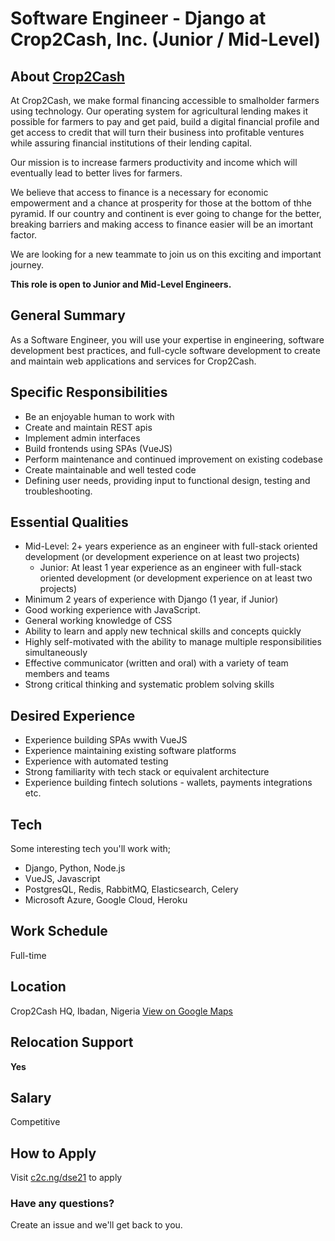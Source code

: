 # Software Engineer - Django at Crop2Cash, Inc. (Junior / Mid-Level)

## About [Crop2Cash](https://www.crop2cash.com.ng)
At Crop2Cash, we make formal financing accessible to smalholder farmers using technology. Our operating system for agricultural lending makes it possible for farmers to pay and get paid, build a digital financial profile and get access to credit that will turn their business into profitable ventures while assuring financial institutions of their lending capital.

Our mission is to increase farmers productivity and income which will eventually lead to better lives for farmers.

We believe that access to finance is a necessary for economic empowerment and a chance at prosperity for those at the bottom of thhe pyramid. If our country and continent is ever going to change for the better, breaking barriers and making access to finance easier will be an imortant factor.

We are looking for a new teammate to join us on this exciting and important journey.

**This role is open to Junior and Mid-Level Engineers.**

## General Summary

As a Software Engineer, you will use your expertise in engineering, software development best practices, and full-cycle software development to create and maintain web applications and services for Crop2Cash.


## Specific Responsibilities

- Be an enjoyable human to work with
- Create and maintain REST apis
- Implement admin interfaces
- Build frontends using SPAs (VueJS)
- Perform maintenance and continued improvement on existing codebase
- Create maintainable and well tested code
- Defining user needs, providing input to functional design, testing and troubleshooting.

## Essential Qualities

- Mid-Level: 2+ years experience as an engineer with full-stack oriented development (or development experience on at least two projects)
  - Junior: At least 1 year experience as an engineer with full-stack oriented development (or development experience on at least two projects)
- Minimum 2 years of experience with Django (1 year, if Junior)
- Good working experience with JavaScript.
- General working knowledge of CSS
- Ability to learn and apply new technical skills and concepts quickly
- Highly self-motivated with the ability to manage multiple responsibilities simultaneously
- Effective communicator (written and oral) with a variety of team members and teams
- Strong critical thinking and systematic problem solving skills

## Desired Experience

- Experience building SPAs wwith VueJS
- Experience maintaining existing software platforms
- Experience with automated testing
- Strong familiarity with tech stack or equivalent architecture
- Experience building fintech solutions - wallets, payments integrations etc.

## Tech
Some interesting tech you'll work with;

- Django, Python, Node.js
- VueJS, Javascript
- PostgresQL, Redis, RabbitMQ, Elasticsearch, Celery
- Microsoft Azure, Google Cloud, Heroku

## Work Schedule
Full-time

## Location
Crop2Cash HQ, Ibadan, Nigeria 
[View on Google Maps](https://g.page/crop2cash?share)

## Relocation Support
**Yes**

## Salary
Competitive

## How to Apply
Visit [c2c.ng/dse21](http://www.c2c.ng/dse21) to apply


### Have any questions?
Create an issue and we'll get back to you.
